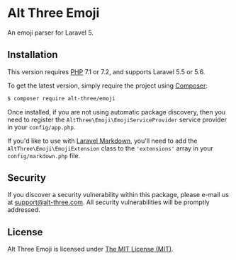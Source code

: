 # Alt Three Emoji

An emoji parser for Laravel 5.


## Installation

This version requires [PHP](https://php.net) 7.1 or 7.2, and supports Laravel 5.5 or 5.6.

To get the latest version, simply require the project using [Composer](https://getcomposer.org):

```bash
$ composer require alt-three/emoji
```

Once installed, if you are not using automatic package discovery, then you need to register the `AltThree\Emoji\EmojiServiceProvider` service provider in your `config/app.php`.

If you'd like to use with [Laravel Markdown](https://github.com/GrahamCampbell/Laravel-Markdown), you'll need to add the `AltThree\Emoji\EmojiExtension` class to the `'extensions'` array in your `config/markdown.php` file.


## Security

If you discover a security vulnerability within this package, please e-mail us at support@alt-three.com. All security vulnerabilities will be promptly addressed.


## License

Alt Three Emoji is licensed under [The MIT License (MIT)](LICENSE).

